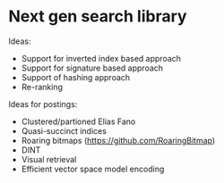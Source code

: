 # Next gen search library

Ideas:

- Support for inverted index based approach
- Support for signature based approach
- Support of hashing approach
- Re-ranking

Ideas for postings:

- Clustered/partioned Elias Fano
- Quasi-succinct indices
- Roaring bitmaps (https://github.com/RoaringBitmap)
- DINT
- Visual retrieval
- Efficient vector space model encoding

